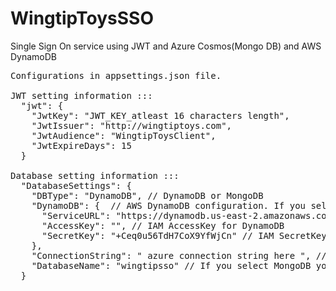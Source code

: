 # WingtipToysSSO
Single Sign On service using JWT and Azure Cosmos(Mongo DB) and AWS DynamoDB

<pre>
Configurations in appsettings.json file.

JWT setting information :::
  "jwt": {
    "JwtKey": "JWT_KEY_atleast 16 characters length", 
    "JwtIssuer": "http://wingtiptoys.com", 
    "JwtAudience": "WingtipToysClient", 
    "JwtExpireDays": 15 
  }

Database setting information :::
  "DatabaseSettings": {
    "DBType": "DynamoDB", // DynamoDB or MongoDB
    "DynamoDB": {  // AWS DynamoDB configuration. If you select DynamoDB you have to set these values.
      "ServiceURL": "https://dynamodb.us-east-2.amazonaws.com", 
      "AccessKey": "", // IAM AccessKey for DynamoDB
      "SecretKey": "+Ceq0u56TdH7CoX9YfWjCn" // IAM SecretKey for DynamoDB
    },
    "ConnectionString": " azure connection string here ", // Azure Cosmos DB connection string. If you select MongoDB you have to set this value. 
    "DatabaseName": "wingtipsso" // If you select MongoDB you have to set this value.
  }
</pre>
